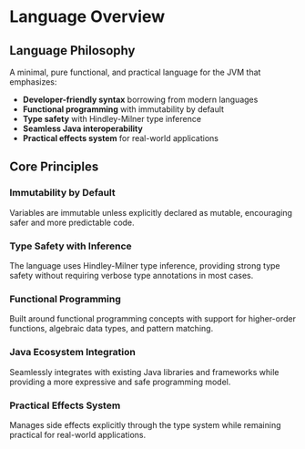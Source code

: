 # Language Overview

## Language Philosophy

A minimal, pure functional, and practical language for the JVM that emphasizes:
- **Developer-friendly syntax** borrowing from modern languages
- **Functional programming** with immutability by default
- **Type safety** with Hindley-Milner type inference
- **Seamless Java interoperability**
- **Practical effects system** for real-world applications

## Core Principles

### Immutability by Default
Variables are immutable unless explicitly declared as mutable, encouraging safer and more predictable code.

### Type Safety with Inference
The language uses Hindley-Milner type inference, providing strong type safety without requiring verbose type annotations in most cases.

### Functional Programming
Built around functional programming concepts with support for higher-order functions, algebraic data types, and pattern matching.

### Java Ecosystem Integration
Seamlessly integrates with existing Java libraries and frameworks while providing a more expressive and safe programming model.

### Practical Effects System
Manages side effects explicitly through the type system while remaining practical for real-world applications.